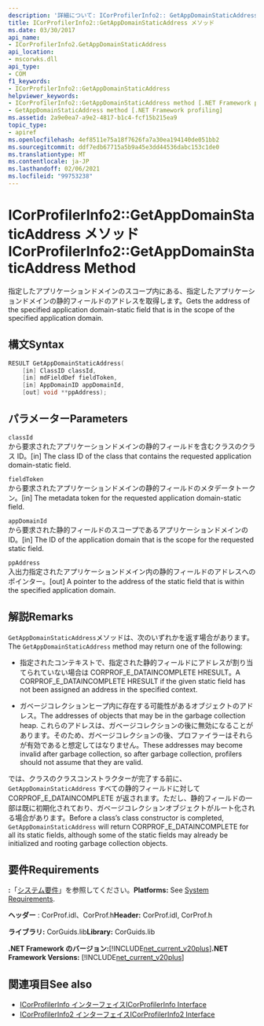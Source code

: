 ```yaml
---
description: '詳細について: ICorProfilerInfo2:: GetAppDomainStaticAddress メソッド'
title: ICorProfilerInfo2::GetAppDomainStaticAddress メソッド
ms.date: 03/30/2017
api_name:
- ICorProfilerInfo2.GetAppDomainStaticAddress
api_location:
- mscorwks.dll
api_type:
- COM
f1_keywords:
- ICorProfilerInfo2::GetAppDomainStaticAddress
helpviewer_keywords:
- ICorProfilerInfo2::GetAppDomainStaticAddress method [.NET Framework profiling]
- GetAppDomainStaticAddress method [.NET Framework profiling]
ms.assetid: 2a9e0ea7-a9e2-4817-b1c4-fcf15b215ea9
topic_type:
- apiref
ms.openlocfilehash: 4ef8511e75a18f7626fa7a30ea194140de051bb2
ms.sourcegitcommit: ddf7edb67715a5b9a45e3dd44536dabc153c1de0
ms.translationtype: MT
ms.contentlocale: ja-JP
ms.lasthandoff: 02/06/2021
ms.locfileid: "99753238"
---
```

# <a name="icorprofilerinfo2getappdomainstaticaddress-method"></a><span data-ttu-id="085c0-103">ICorProfilerInfo2::GetAppDomainStaticAddress メソッド</span><span class="sxs-lookup"><span data-stu-id="085c0-103">ICorProfilerInfo2::GetAppDomainStaticAddress Method</span></span>

<span data-ttu-id="085c0-104">指定したアプリケーションドメインのスコープ内にある、指定したアプリケーションドメインの静的フィールドのアドレスを取得します。</span><span class="sxs-lookup"><span data-stu-id="085c0-104">Gets the address of the specified application domain-static field that is in the scope of the specified application domain.</span></span>  
  
## <a name="syntax"></a><span data-ttu-id="085c0-105">構文</span><span class="sxs-lookup"><span data-stu-id="085c0-105">Syntax</span></span>  
  
```cpp  
RESULT GetAppDomainStaticAddress(  
    [in] ClassID classId,  
    [in] mdFieldDef fieldToken,  
    [in] AppDomainID appDomainId,  
    [out] void **ppAddress);  
```  
  
## <a name="parameters"></a><span data-ttu-id="085c0-106">パラメーター</span><span class="sxs-lookup"><span data-stu-id="085c0-106">Parameters</span></span>  

 `classId`  
 <span data-ttu-id="085c0-107">から要求されたアプリケーションドメインの静的フィールドを含むクラスのクラス ID。</span><span class="sxs-lookup"><span data-stu-id="085c0-107">[in] The class ID of the class that contains the requested application domain-static field.</span></span>  
  
 `fieldToken`  
 <span data-ttu-id="085c0-108">から要求されたアプリケーションドメインの静的フィールドのメタデータトークン。</span><span class="sxs-lookup"><span data-stu-id="085c0-108">[in] The metadata token for the requested application domain-static field.</span></span>  
  
 `appDomainId`  
 <span data-ttu-id="085c0-109">から要求された静的フィールドのスコープであるアプリケーションドメインの ID。</span><span class="sxs-lookup"><span data-stu-id="085c0-109">[in] The ID of the application domain that is the scope for the requested static field.</span></span>  
  
 `ppAddress`  
 <span data-ttu-id="085c0-110">入出力指定されたアプリケーションドメイン内の静的フィールドのアドレスへのポインター。</span><span class="sxs-lookup"><span data-stu-id="085c0-110">[out] A pointer to the address of the static field that is within the specified application domain.</span></span>  
  
## <a name="remarks"></a><span data-ttu-id="085c0-111">解説</span><span class="sxs-lookup"><span data-stu-id="085c0-111">Remarks</span></span>  

 <span data-ttu-id="085c0-112">`GetAppDomainStaticAddress`メソッドは、次のいずれかを返す場合があります。</span><span class="sxs-lookup"><span data-stu-id="085c0-112">The `GetAppDomainStaticAddress` method may return one of the following:</span></span>  
  
- <span data-ttu-id="085c0-113">指定されたコンテキストで、指定された静的フィールドにアドレスが割り当てられていない場合は CORPROF_E_DATAINCOMPLETE HRESULT。</span><span class="sxs-lookup"><span data-stu-id="085c0-113">A CORPROF_E_DATAINCOMPLETE HRESULT if the given static field has not been assigned an address in the specified context.</span></span>  
  
- <span data-ttu-id="085c0-114">ガベージコレクションヒープ内に存在する可能性があるオブジェクトのアドレス。</span><span class="sxs-lookup"><span data-stu-id="085c0-114">The addresses of objects that may be in the garbage collection heap.</span></span> <span data-ttu-id="085c0-115">これらのアドレスは、ガベージコレクションの後に無効になることがあります。そのため、ガベージコレクションの後、プロファイラーはそれらが有効であると想定してはなりません。</span><span class="sxs-lookup"><span data-stu-id="085c0-115">These addresses may become invalid after garbage collection, so after garbage collection, profilers should not assume that they are valid.</span></span>  
  
 <span data-ttu-id="085c0-116">では、クラスのクラスコンストラクターが完了する前に、 `GetAppDomainStaticAddress` すべての静的フィールドに対して CORPROF_E_DATAINCOMPLETE が返されます。ただし、静的フィールドの一部は既に初期化されており、ガベージコレクションオブジェクトがルート化される場合があります。</span><span class="sxs-lookup"><span data-stu-id="085c0-116">Before a class’s class constructor is completed, `GetAppDomainStaticAddress` will return CORPROF_E_DATAINCOMPLETE for all its static fields, although some of the static fields may already be initialized and rooting garbage collection objects.</span></span>  
  
## <a name="requirements"></a><span data-ttu-id="085c0-117">要件</span><span class="sxs-lookup"><span data-stu-id="085c0-117">Requirements</span></span>  

 <span data-ttu-id="085c0-118">**:**「[システム要件](../../get-started/system-requirements.md)」を参照してください。</span><span class="sxs-lookup"><span data-stu-id="085c0-118">**Platforms:** See [System Requirements](../../get-started/system-requirements.md).</span></span>  
  
 <span data-ttu-id="085c0-119">**ヘッダー** : CorProf.idl、CorProf.h</span><span class="sxs-lookup"><span data-stu-id="085c0-119">**Header:** CorProf.idl, CorProf.h</span></span>  
  
 <span data-ttu-id="085c0-120">**ライブラリ:** CorGuids.lib</span><span class="sxs-lookup"><span data-stu-id="085c0-120">**Library:** CorGuids.lib</span></span>  
  
 <span data-ttu-id="085c0-121">**.NET Framework のバージョン:**[!INCLUDE[net_current_v20plus](../../../../includes/net-current-v20plus-md.md)]</span><span class="sxs-lookup"><span data-stu-id="085c0-121">**.NET Framework Versions:** [!INCLUDE[net_current_v20plus](../../../../includes/net-current-v20plus-md.md)]</span></span>  
  
## <a name="see-also"></a><span data-ttu-id="085c0-122">関連項目</span><span class="sxs-lookup"><span data-stu-id="085c0-122">See also</span></span>

- [<span data-ttu-id="085c0-123">ICorProfilerInfo インターフェイス</span><span class="sxs-lookup"><span data-stu-id="085c0-123">ICorProfilerInfo Interface</span></span>](icorprofilerinfo-interface.md)
- [<span data-ttu-id="085c0-124">ICorProfilerInfo2 インターフェイス</span><span class="sxs-lookup"><span data-stu-id="085c0-124">ICorProfilerInfo2 Interface</span></span>](icorprofilerinfo2-interface.md)
